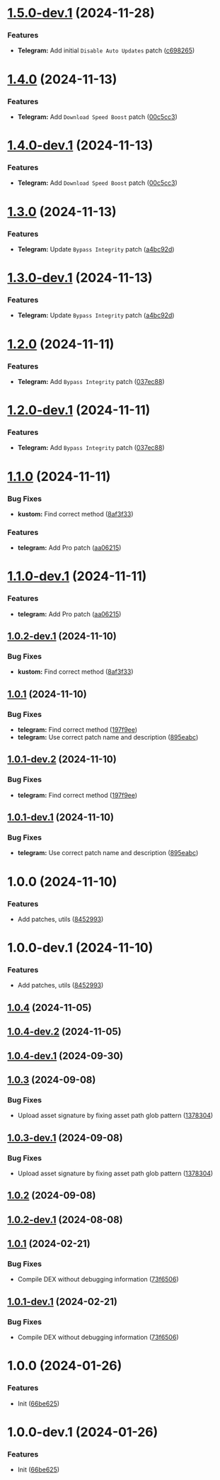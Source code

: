 # [1.5.0-dev.1](https://github.com/Aunali321/ReVancedExperiments/compare/v1.4.0...v1.5.0-dev.1) (2024-11-28)


### Features

* **Telegram:** Add initial `Disable Auto Updates` patch ([c698265](https://github.com/Aunali321/ReVancedExperiments/commit/c698265dddf619a21d4167a474afc522a6a58027))

# [1.4.0](https://github.com/Aunali321/ReVancedExperiments/compare/v1.3.0...v1.4.0) (2024-11-13)


### Features

* **Telegram:** Add `Download Speed Boost` patch ([00c5cc3](https://github.com/Aunali321/ReVancedExperiments/commit/00c5cc360d298729250ab3679739cd54e3a56d1d))

# [1.4.0-dev.1](https://github.com/Aunali321/ReVancedExperiments/compare/v1.3.0...v1.4.0-dev.1) (2024-11-13)


### Features

* **Telegram:** Add `Download Speed Boost` patch ([00c5cc3](https://github.com/Aunali321/ReVancedExperiments/commit/00c5cc360d298729250ab3679739cd54e3a56d1d))

# [1.3.0](https://github.com/Aunali321/ReVancedExperiments/compare/v1.2.0...v1.3.0) (2024-11-13)


### Features

* **Telegram:** Update `Bypass Integrity` patch ([a4bc92d](https://github.com/Aunali321/ReVancedExperiments/commit/a4bc92d0c12179302c9cf7e6d4646f051a4b778f))

# [1.3.0-dev.1](https://github.com/Aunali321/ReVancedExperiments/compare/v1.2.0...v1.3.0-dev.1) (2024-11-13)


### Features

* **Telegram:** Update `Bypass Integrity` patch ([a4bc92d](https://github.com/Aunali321/ReVancedExperiments/commit/a4bc92d0c12179302c9cf7e6d4646f051a4b778f))

# [1.2.0](https://github.com/Aunali321/ReVancedExperiments/compare/v1.1.0...v1.2.0) (2024-11-11)


### Features

* **Telegram:** Add `Bypass Integrity` patch ([037ec88](https://github.com/Aunali321/ReVancedExperiments/commit/037ec88741df3a948c062684ace7632db7eb18b5))

# [1.2.0-dev.1](https://github.com/Aunali321/ReVancedExperiments/compare/v1.1.0...v1.2.0-dev.1) (2024-11-11)


### Features

* **Telegram:** Add `Bypass Integrity` patch ([037ec88](https://github.com/Aunali321/ReVancedExperiments/commit/037ec88741df3a948c062684ace7632db7eb18b5))

# [1.1.0](https://github.com/Aunali321/ReVancedExperiments/compare/v1.0.1...v1.1.0) (2024-11-11)


### Bug Fixes

* **kustom:** Find correct method ([8af3f33](https://github.com/Aunali321/ReVancedExperiments/commit/8af3f3384de35be3ea0c5f7ab9700a2ed2fe5c2c))


### Features

* **telegram:** Add Pro patch ([aa06215](https://github.com/Aunali321/ReVancedExperiments/commit/aa0621508c9aabf492612941d292a4a6601508ca))

# [1.1.0-dev.1](https://github.com/Aunali321/ReVancedExperiments/compare/v1.0.2-dev.1...v1.1.0-dev.1) (2024-11-11)


### Features

* **telegram:** Add Pro patch ([aa06215](https://github.com/Aunali321/ReVancedExperiments/commit/aa0621508c9aabf492612941d292a4a6601508ca))

## [1.0.2-dev.1](https://github.com/Aunali321/ReVancedExperiments/compare/v1.0.1...v1.0.2-dev.1) (2024-11-10)


### Bug Fixes

* **kustom:** Find correct method ([8af3f33](https://github.com/Aunali321/ReVancedExperiments/commit/8af3f3384de35be3ea0c5f7ab9700a2ed2fe5c2c))

## [1.0.1](https://github.com/Aunali321/ReVancedExperiments/compare/v1.0.0...v1.0.1) (2024-11-10)


### Bug Fixes

* **telegram:** Find correct method ([197f9ee](https://github.com/Aunali321/ReVancedExperiments/commit/197f9ee4e046135a2b298861485d57b11a405099))
* **telegram:** Use correct patch name and description ([895eabc](https://github.com/Aunali321/ReVancedExperiments/commit/895eabcec818b45baa63ffc8ad02a6ae53c05e53))

## [1.0.1-dev.2](https://github.com/Aunali321/ReVancedExperiments/compare/v1.0.1-dev.1...v1.0.1-dev.2) (2024-11-10)


### Bug Fixes

* **telegram:** Find correct method ([197f9ee](https://github.com/Aunali321/ReVancedExperiments/commit/197f9ee4e046135a2b298861485d57b11a405099))

## [1.0.1-dev.1](https://github.com/Aunali321/ReVancedExperiments/compare/v1.0.0...v1.0.1-dev.1) (2024-11-10)


### Bug Fixes

* **telegram:** Use correct patch name and description ([895eabc](https://github.com/Aunali321/ReVancedExperiments/commit/895eabcec818b45baa63ffc8ad02a6ae53c05e53))

# 1.0.0 (2024-11-10)


### Features

* Add patches, utils ([8452993](https://github.com/Aunali321/ReVancedExperiments/commit/84529931c0964ddba9986f66043db62393444ac2))

# 1.0.0-dev.1 (2024-11-10)


### Features

* Add patches, utils ([8452993](https://github.com/Aunali321/ReVancedExperiments/commit/84529931c0964ddba9986f66043db62393444ac2))

## [1.0.4](https://github.com/ReVanced/revanced-patches-template/compare/v1.0.3...v1.0.4) (2024-11-05)

## [1.0.4-dev.2](https://github.com/ReVanced/revanced-patches-template/compare/v1.0.4-dev.1...v1.0.4-dev.2) (2024-11-05)

## [1.0.4-dev.1](https://github.com/ReVanced/revanced-patches-template/compare/v1.0.3...v1.0.4-dev.1) (2024-09-30)

## [1.0.3](https://github.com/ReVanced/revanced-patches-template/compare/v1.0.2...v1.0.3) (2024-09-08)


### Bug Fixes

* Upload asset signature by fixing asset path glob pattern ([1378304](https://github.com/ReVanced/revanced-patches-template/commit/1378304809092e1f5a5c8fb4beb0964496222059))

## [1.0.3-dev.1](https://github.com/ReVanced/revanced-patches-template/compare/v1.0.2...v1.0.3-dev.1) (2024-09-08)


### Bug Fixes

* Upload asset signature by fixing asset path glob pattern ([1378304](https://github.com/ReVanced/revanced-patches-template/commit/1378304809092e1f5a5c8fb4beb0964496222059))

## [1.0.2](https://github.com/ReVanced/revanced-patches-template/compare/v1.0.1...v1.0.2) (2024-09-08)

## [1.0.2-dev.1](https://github.com/ReVanced/revanced-patches-template/compare/v1.0.1...v1.0.2-dev.1) (2024-08-08)

## [1.0.1](https://github.com/ReVanced/revanced-patches-template/compare/v1.0.0...v1.0.1) (2024-02-21)


### Bug Fixes

* Compile DEX without debugging information ([73f6506](https://github.com/ReVanced/revanced-patches-template/commit/73f6506bccc01e5622a6e19bedcf6d54d3f701c7))

## [1.0.1-dev.1](https://github.com/ReVanced/revanced-patches-template/compare/v1.0.0...v1.0.1-dev.1) (2024-02-21)


### Bug Fixes

* Compile DEX without debugging information ([73f6506](https://github.com/ReVanced/revanced-patches-template/commit/73f6506bccc01e5622a6e19bedcf6d54d3f701c7))

# 1.0.0 (2024-01-26)


### Features

* Init ([66be625](https://github.com/ReVanced/revanced-patches-template/commit/66be625f25ee2d678dac62a5bf4daa631284f8f6))

# 1.0.0-dev.1 (2024-01-26)


### Features

* Init ([66be625](https://github.com/ReVanced/revanced-patches-template/commit/66be625f25ee2d678dac62a5bf4daa631284f8f6))
